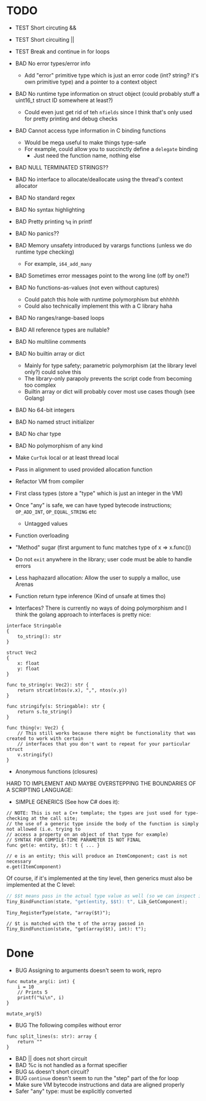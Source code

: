 # TODO

* TEST Short circuting &&
* TEST Short circuiting ||
* TEST Break and continue in for loops

* BAD No error types/error info
    * Add "error" primitive type which is just an error code (int? string? it's own primitive type)
    and a pointer to a context object
* BAD No runtime type information on struct object (could probably stuff a uint16_t struct ID somewhere at least?)
    * Could even just get rid of teh `nfields` since I think that's only used for pretty printing
    and debug checks
* BAD Cannot access type information in C binding functions
    * Would be mega useful to make things type-safe
    * For example, could allow you to succinctly define a `delegate` binding
        * Just need the function name, nothing else
* BAD NULL TERMINATED STRINGS?? 
* BAD No interface to allocate/deallocate using the thread's context allocator
* BAD No standard regex
* BAD No syntax highlighting
* BAD Pretty printing `%q` in printf
* BAD No panics??
* BAD Memory unsafety introduced by varargs functions (unless we do runtime type checking)
    * For example, `i64_add_many`
* BAD Sometimes error messages point to the wrong line (off by one?)
* BAD No functions-as-values (not even without captures)
    * Could patch this hole with runtime polymorphism but ehhhhh
    * Could also technically implement this with a C library haha
* BAD No ranges/range-based loops
* BAD All reference types are nullable?
* BAD No multiline comments
* BAD No builtin array or dict
    * Mainly for type safety; parametric polymorphism (at the library level only?) could solve this
    * The library-only parapoly prevents the script code from becoming too complex
    * Builtin array or dict will probably cover most use cases though (see Golang)
* BAD No 64-bit integers
* BAD No named struct initializer
* BAD No char type
* BAD No polymorphism of any kind

* Make `CurTok` local or at least thread local

* Pass in alignment to used provided allocation function

* Refactor VM from compiler

* First class types (store a "type" which is just an integer in the VM)

* Once "any" is safe, we can have typed bytecode instructions; `OP_ADD_INT`, `OP_EQUAL_STRING` etc
    * Untagged values

* Function overloading

* "Method" sugar (first argument to func matches type of x => x.func())

* Do not `exit` anywhere in the library; user code must be able to handle errors

* Less haphazard allocation: Allow the user to supply a malloc, use Arenas

* Function return type inference (Kind of unsafe at times tho)

* Interfaces? There is currently no ways of doing polymorphism and I think the golang approach
  to interfaces is pretty nice:

```
interface Stringable
{
    to_string(): str
}

struct Vec2
{
    x: float
    y: float
}

func to_string(v: Vec2): str {
    return strcat(ntos(v.x), ",", ntos(v.y))
}

func stringify(s: Stringable): str {
    return s.to_string()
}

func thing(v: Vec2) {
    // This still works because there might be functionality that was created to work with certain
    // interfaces that you don't want to repeat for your particular struct
    v.stringify()
}

```

* Anonymous functions (closures)

HARD TO IMPLEMENT AND MAYBE OVERSTEPPING THE BOUNDARIES OF A SCRIPTING LANGUAGE:
* SIMPLE GENERICS (See how C# does it):

```
// NOTE: This is not a C++ template; the types are just used for type-checking at the call site;
// the use of a generic type inside the body of the function is simply not allowed (i.e. trying to
// access a property on an object of that type for example)
// SYNTAX FOR COMPILE-TIME PARAMETER IS NOT FINAL
func get(e: entity, $t): t { ... }

// e is an entity; this will produce an ItemComponent; cast is not necessary
e.get(ItemComponent)
```

Of course, if it's implemented at the tiny level, then generics must also be implemented at the C level:
```c
// $$t means pass in the actual type value as well (so we can inspect it in the C code to get the appropriate component for example)
Tiny_BindFunction(state, "get(entity, $$t): t", Lib_GetComponent);
```

```
Tiny_RegisterType(state, "array($t)");

// $t is matched with the t of the array passed in
Tiny_BindFunction(state, "get(array($t), int): t");
```

# Done

* BUG Assigning to arguments doesn't seem to work, repro


```
func mutate_arg(i: int) {
    i = 10
    // Prints 5
    printf("%i\n", i)
}

mutate_arg(5)
```

* BUG The following compiles without error
```
func split_lines(s: str): array {
    return ""
}
```

* BAD || does not short circuit
* BAD %c is not handled as a format specifier
* BUG `&&` doesn't short circuit?
* BUG `continue` doesn't seem to run the "step" part of the for loop
* Make sure VM bytecode instructions and data are aligned properly
* Safer "any" type: must be explicitly converted